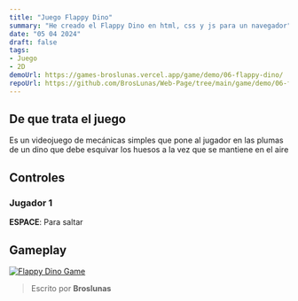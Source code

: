 ```yaml
---
title: "Juego Flappy Dino"
summary: "He creado el Flappy Dino en html, css y js para un navegador"
date: "05 04 2024"
draft: false
tags:
- Juego
- 2D
demoUrl: https://games-broslunas.vercel.app/game/demo/06-flappy-dino/
repoUrl: https://github.com/BrosLunas/Web-Page/tree/main/game/demo/06-flappy-dino/
---
```


## De que trata el juego
Es un videojuego de mecánicas simples que pone al jugador en las plumas de un dino que debe esquivar los huesos a la vez que se mantiene en el aire

## Controles

### Jugador 1
**ESPACE**: Para saltar 

## Gameplay
[![Flappy Dino Game](/img/games/flappy-dino.png)](/video/gameplay/flappy-dino.mp4)

> Escrito por **Broslunas**